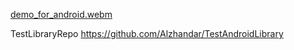 [demo_for_android.webm](https://github.com/user-attachments/assets/93af98da-7a60-412e-9e46-fc7ca1ceb8fb)

TestLibraryRepo
https://github.com/Alzhandar/TestAndroidLibrary
